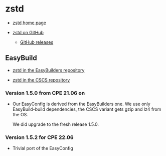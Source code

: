 # zstd

  * [zstd home page](https://facebook.github.io/zstd)

  * [zstd on GitHub](https://github.com/facebook/zstd)

      * [GitHub releases](https://github.com/facebook/zstd/releases/)

## EasyBuild

  * [zstd in the EasyBuilders repository](https://github.com/easybuilders/easybuild-easyconfigs/tree/develop/easybuild/easyconfigs/z/zstd)

  * [zstd in the CSCS repository](https://github.com/eth-cscs/production/tree/master/easybuild/easyconfigs/z/zstd)

### Version 1.5.0 from CPE 21.06 on

  * Our EasyConfig is derived from the EasyBuilders one. We use only EasyBuild-build
    dependencies, the CSCS variant gets gzip and lz4 from the OS.

    We did upgrade to the fresh release 1.5.0.

### Version 1.5.2 for CPE 22.06

  * Trivial port of the EasyConfig


